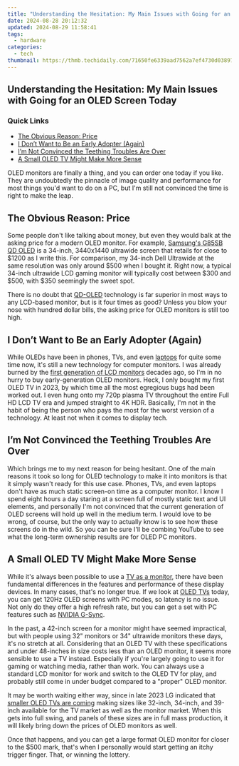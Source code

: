 ```yaml
---
title: "Understanding the Hesitation: My Main Issues with Going for an OLED Screen Today"
date: 2024-08-28 20:12:32
updated: 2024-08-29 11:58:41
tags:
  - hardware
categories:
  - tech
thumbnail: https://thmb.techidaily.com/71650fe6339aad7562a7ef4730d038972f077e65bec2cbda43e5ae4d18379e11.jpg
---
```


## Understanding the Hesitation: My Main Issues with Going for an OLED Screen Today

### Quick Links

* [The Obvious Reason: Price](https://facebook-videos.techidaily.com/the-art-of-directly-posting-tiktok-videos-on-facebook/)
* [I Don’t Want to Be an Early Adopter (Again)](https://www.howtogeek.com/reasons-im-not-buying-an-oled-monitor-yet/#i-don-rsquo-t-want-to-be-an-early-adopter-again)
* [I’m Not Convinced the Teething Troubles Are Over](https://fake-location.techidaily.com/thinking-about-changing-your-netflix-region-without-a-vpn-on-realme-narzo-60-pro-5g-drfone-by-drfone-virtual-android/)
* [A Small OLED TV Might Make More Sense](https://screen-video-capture.techidaily.com/updated-tech-savvy-ways-to-record-mac-lectures-for-2024/)

 OLED monitors are finally a thing, and you can order one today if you like. They are undoubtedly the pinnacle of image quality and performance for most things you'd want to do on a PC, but I'm still not convinced the time is right to make the leap.

##  The Obvious Reason: Price

 Some people don't like talking about money, but even they would balk at the asking price for a modern OLED monitor. For example, [Samsung's G85SB QD OLED](https://www.amazon.com/SAMSUNG-DisplayHDR-FreeSync-Streaming-LS34BG850SNXZA/dp/B0BLF2RWNV/?tag=hotoge-20&ascsubtag=UUhtgUeUpU2002669&asc%5Frefurl=https%3A%2F%2Fwww.howtogeek.com%2Freasons-im-not-buying-an-oled-monitor-yet%2F&asc%5Fcampaign=Evergreen) is a 34-inch, 3440x1440 ultrawide screen that retails for close to $1200 as I write this. For comparison, my 34-inch Dell Ultrawide at the same resolution was only around $500 when I bought it. Right now, a typical 34-inch ultrawide LCD gaming monitor will typically cost between $300 and $500, with $350 seemingly the sweet spot.

 There is no doubt that [QD-OLED](https://win-answers.techidaily.com/solved-metro-exodus-pc-enhanced-edition-keeps-crashing/) technology is far superior in most ways to any LCD-based monitor, but is it four times as good? Unless you blow your nose with hundred dollar bills, the asking price for OLED monitors is still too high.

##  I Don’t Want to Be an Early Adopter (Again)

 While OLEDs have been in phones, TVs, and even [laptops](https://snapchat-videos.techidaily.com/updated-instant-restoration-for-missing-snaps-for-2024/) for quite some time now, it's still a new technology for computer monitors. I was already burned by the [first generation of LCD monitors](https://extra-lessons.techidaily.com/cutting-edge-techniques-for-background-resource-sourcing/) decades ago, so I'm in no hurry to buy early-generation OLED monitors. Heck, I only bought my first OLED TV in 2023, by which time all the most egregious bugs had been worked out. I even hung onto my 720p plasma TV throughout the entire Full HD LCD TV era and jumped straight to 4K HDR. Basically, I'm not in the habit of being the person who pays the most for the worst version of a technology. At least not when it comes to display tech.

##  I’m Not Convinced the Teething Troubles Are Over

 Which brings me to my next reason for being hesitant. One of the main reasons it took so long for OLED technology to make it into monitors is that it simply wasn't ready for this use case. Phones, TVs, and even laptops don't have as much static screen-on time as a computer monitor. I know I spend eight hours a day staring at a screen full of mostly static text and UI elements, and personally I'm not convinced that the current generation of OLED screens will hold up well in the medium term. I would love to be wrong, of course, but the only way to actually know is to see how these screens do in the wild. So you can be sure I'll be combing YouTube to see what the long-term ownership results are for OLED PC monitors.

##  A Small OLED TV Might Make More Sense

 While it's always been possible to use a [TV as a monitor](https://printer-issues.techidaily.com/speedy-release-from-print-lineup/), there have been fundamental differences in the features and performance of these display devices. In many cases, that's no longer true. If we look at [OLED TVs](https://extra-tips.techidaily.com/discovering-the-best-in-display-tech-10-list-for-your-mac/) today, you can get 120Hz OLED screens with PC modes, so latency is no issue. Not only do they offer a high refresh rate, but you can get a set with PC features such as [NVIDIA G-Sync](https://hardware-reviews.techidaily.com/in-depth-analysis-of-computer-hardware-at-toms-review-sites/).

 In the past, a 42-inch screen for a monitor might have seemed impractical, but with people using 32" monitors or 34" ultrawide monitors these days, it's no stretch at all. Considering that an OLED TV with these specifications and under 48-inches in size costs less than an OLED monitor, it seems more sensible to use a TV instead. Especially if you're largely going to use it for gaming or watching media, rather than work. You can always use a standard LCD monitor for work and switch to the OLED TV for play, and probably still come in under budget compared to a "proper" OLED monitor.

 It may be worth waiting either way, since in late 2023 LG indicated that [smaller OLED TVs are coming](https://www.flatpanelshd.com/news.php?subaction=showfull&id=1692696801) making sizes like 32-inch, 34-inch, and 39-inch available for the TV market as well as the monitor market. When this gets into full swing, and panels of these sizes are in full mass production, it will likely bring down the prices of OLED monitors as well.

 Once that happens, and you can get a large format OLED monitor for closer to the $500 mark, that's when I personally would start getting an itchy trigger finger. That, or winning the lottery.

<ins class="adsbygoogle"
     style="display:block"
     data-ad-format="autorelaxed"
     data-ad-client="ca-pub-7571918770474297"
     data-ad-slot="1223367746"></ins>



<ins class="adsbygoogle"
     style="display:block"
     data-ad-client="ca-pub-7571918770474297"
     data-ad-slot="8358498916"
     data-ad-format="auto"
     data-full-width-responsive="true"></ins>
